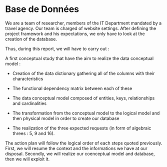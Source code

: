 # Base de Données

We are a team of researcher, members of the IT Department mandated by a travel agency. Our
team is charged of website settings.
After defining the project framework and his expectations, we only have to look at the creation
of the database.

Thus, during this report, we will have to carry out :

A first conceptual study that have the aim to realize the data conceptual model :

* Creation of the data dictionary gathering all of the columns with their
characteristics

* The functional dependency matrix between each of these

* The data conceptual model composed of entities, keys, relationships and
cardinalities

* The transformation from the conceptual model to the logical model and then
physical model in order to create our database

* The realization of the three expected requests (in form of algebraic threes : 5, 9
and 16).

The action plan will follow the logical order of each steps quoted previously. First, we will
resume the context and the informations we have at our disposal. Secondly, we will realize our
coenceptual model and database, then we will exploit it. 
